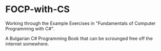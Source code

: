 # FOCP-with-CS
Working through the Example Exercises in "Fundamentals of Computer Programming with C#".

A Bulgarian C# Programming Book that can be scrounged free off the internet somewhere.
